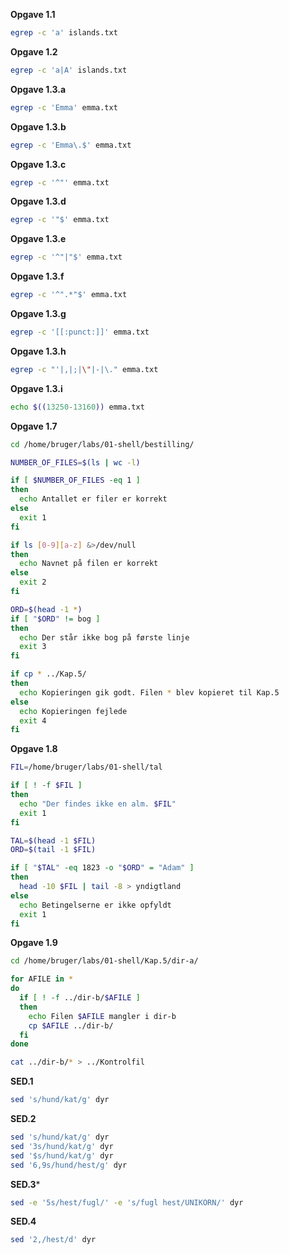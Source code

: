 **Opgave 1.1**

```bash
egrep -c 'a' islands.txt
```

**Opgave 1.2** 

```bash
egrep -c 'a|A' islands.txt
```

**Opgave 1.3.a**

```bash
egrep -c 'Emma' emma.txt
```

**Opgave 1.3.b**

```bash
egrep -c 'Emma\.$' emma.txt
```

**Opgave 1.3.c**

```bash
egrep -c '^"' emma.txt
```

**Opgave 1.3.d**

```bash
egrep -c '"$' emma.txt
```

**Opgave 1.3.e**

```bash
egrep -c '^"|"$' emma.txt
```

**Opgave 1.3.f**

```bash
egrep -c '^".*"$' emma.txt
```

**Opgave 1.3.g**

```bash
egrep -c '[[:punct:]]' emma.txt
```

**Opgave 1.3.h**

```bash
egrep -c "'|,|;|\"|-|\." emma.txt 
```

**Opgave 1.3.i**

```bash
echo $((13250-13160)) emma.txt
```

**Opgave 1.7**

```bash
cd /home/bruger/labs/01-shell/bestilling/

NUMBER_OF_FILES=$(ls | wc -l)

if [ $NUMBER_OF_FILES -eq 1 ]
then
  echo Antallet er filer er korrekt
else
  exit 1
fi

if ls [0-9][a-z] &>/dev/null
then
  echo Navnet på filen er korrekt
else
  exit 2
fi

ORD=$(head -1 *)
if [ "$ORD" != bog ]
then
  echo Der står ikke bog på første linje
  exit 3
fi

if cp * ../Kap.5/
then
  echo Kopieringen gik godt. Filen * blev kopieret til Kap.5
else
  echo Kopieringen fejlede
  exit 4
fi
```

**Opgave 1.8**

```bash
FIL=/home/bruger/labs/01-shell/tal

if [ ! -f $FIL ]
then
  echo "Der findes ikke en alm. $FIL"
  exit 1
fi

TAL=$(head -1 $FIL)
ORD=$(tail -1 $FIL)

if [ "$TAL" -eq 1823 -o "$ORD" = "Adam" ]
then
  head -10 $FIL | tail -8 > yndigtland
else
  echo Betingelserne er ikke opfyldt
  exit 1
fi
```

**Opgave 1.9**

```bash
cd /home/bruger/labs/01-shell/Kap.5/dir-a/

for AFILE in *
do
  if [ ! -f ../dir-b/$AFILE ]
  then
    echo Filen $AFILE mangler i dir-b
    cp $AFILE ../dir-b/
  fi
done

cat ../dir-b/* > ../Kontrolfil
```

**SED.1**
```bash
sed 's/hund/kat/g' dyr
```

**SED.2**
```bash
sed 's/hund/kat/g' dyr
sed '3s/hund/kat/g' dyr
sed '$s/hund/kat/g' dyr
sed '6,9s/hund/hest/g' dyr
```

**SED.3***
```bash
sed -e '5s/hest/fugl/' -e 's/fugl hest/UNIKORN/' dyr
```

**SED.4**
```bash
sed '2,/hest/d' dyr
```

